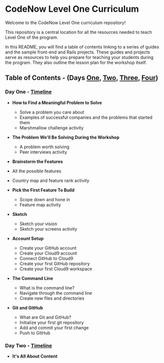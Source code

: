 # CodeNow Level One Curriculum
Welcome to the CodeNow Level One curriculum repository!

This repository is a central location for all the resources needed to teach Level One of the program.

In this README, you will find a table of contents linking to a series of guides and the sample front-end and Rails projects. These guides and projects serve as resources to help you prepare for teaching your students during the program. They also outline the lesson plan for the workshop itself.

## Table of Contents - (Days [One](https://github.com/CodeNowOrg/level_one_curriculum#day-one---timeline), [Two](https://github.com/CodeNowOrg/level_one_curriculum#day-two---timeline), [Three](), [Four]())
### Day One - [Timeline]()
* **How to Find a Meaningful Problem to Solve**
  * Solve a problem you care about
  * Examples of successful companies and the problems that started them
  * Marshmallow challenge activity

* **The Problem We'll Be Solving During the Workshop**
  * A problem worth solving
  * Peer interviews activity

* **Brainstorm the Features**
 * All the possible features
 * Country map and feature rank activity

* **Pick the First Feature To Build**
  * Scope down and hone in
  * Feature map activity

* **Sketch**
  * Sketch your vision
  * Sketch your screens activity


* **Account Setup**
  * Create your GitHub account
  * Create your Cloud9 account
  * Connect GitHub to Cloud9
  * Create your first GitHub repository
  * Create your first Cloud9 workspace

* **The Command Line**
  * What is the command line?
  * Navigate through the command line
  * Create new files and directories

* **Git and GitHub**
  * What are Git and GitHub?
  * Initialize your first git repository
  * Add and commit your first change
  * Push to GitHub

### Day Two - [Timeline]()
* **It's All About Content**
